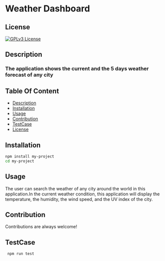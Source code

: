  
# Weather Dashboard

## License
[![GPLv3 License](https://img.shields.io/badge/License-GPL%20v3-yellow.svg)](https://choosealicense.com/licenses/gpl-3.0/)

## Description
  ### The application shows the current and the 5 days weather forecast of any city 

## Table Of Content
 * [Description](#description)
 * [Installation](#installation)
 * [Usage](#usage)
 * [Contribution](#contribution)
 * [TestCase](#testcase)
 * [License](#license)

    
## Installation
```bash
npm install my-project
cd my-project 
 ```

## Usage
The user can search the weather of any city around the world in this application.In the current weather condition, this application will display the temperature, the humidity, the wind speed, and the UV index of the city.

## Contribution
Contributions are always welcome!
    
## TestCase
```bash
 npm run test 
 ```    
